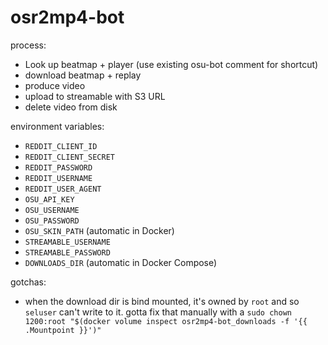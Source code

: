 # osr2mp4-bot

process:

- Look up beatmap + player (use existing osu-bot comment for shortcut)
- download beatmap + replay
- produce video
- upload to streamable with S3 URL
- delete video from disk

environment variables:

- `REDDIT_CLIENT_ID`
- `REDDIT_CLIENT_SECRET`
- `REDDIT_PASSWORD`
- `REDDIT_USERNAME`
- `REDDIT_USER_AGENT`
- `OSU_API_KEY`
- `OSU_USERNAME`
- `OSU_PASSWORD`
- `OSU_SKIN_PATH` (automatic in Docker)
- `STREAMABLE_USERNAME`
- `STREAMABLE_PASSWORD`
- `DOWNLOADS_DIR` (automatic in Docker Compose)

gotchas:

- when the download dir is bind mounted, it's owned by `root` and so `seluser` can't write to it.
  gotta fix that manually with a `sudo chown 1200:root "$(docker volume inspect osr2mp4-bot_downloads -f '{{ .Mountpoint }}')"`
